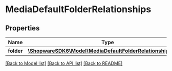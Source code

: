 # MediaDefaultFolderRelationships

## Properties
Name | Type | Description | Notes
------------ | ------------- | ------------- | -------------
**folder** | [**\ShopwareSDK6\Model\MediaDefaultFolderRelationshipsFolder**](MediaDefaultFolderRelationshipsFolder.md) |  | [optional] 

[[Back to Model list]](../../README.md#documentation-for-models) [[Back to API list]](../../README.md#documentation-for-api-endpoints) [[Back to README]](../../README.md)

